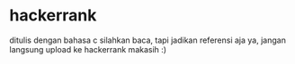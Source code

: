 # hackerrank
ditulis dengan bahasa c
silahkan baca, tapi jadikan referensi aja ya, jangan langsung upload ke hackerrank
makasih :)
